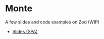 # Monte

A few slides and code examples on Zod (WIP)

* [Slides (SPA)](https://maurer2.github.io/monte)
<!-- * [Slides (PDF)](https://github.com/maurer2/monte/blob/main/slides/slides.pdf) -->
